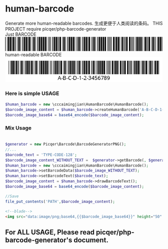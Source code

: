 # human-barcode
Generate more human-readable barcodes. 生成更便于人类阅读的条码。
THIS PROJECT require picqer/php-barcode-generator  
Just BARCODE
![just-barcode.png](demo%2Fjust-barcode.png)
human-readable BARCODE
![human-barcode.png](demo%2Fhuman-barcode.png)

### Here is simple USAGE
```php
$human_barcode = new \cccaimingjian\HumanBarcode\HumanBarcode();
$barcode_image_content = $human_barcode->createHumanBarcode('A-B-C-D-1-2-3456789');
$barcode_image_base64 = base64_encode($barcode_image_content);
```

### Mix Usage
```php

$generator = new Picqer\Barcode\BarcodeGeneratorPNG();
//...
$barcode_text = 'TYPE-CODE-128';
$barcode_image_content_WITHOUT_TEXT =  $generator->getBarcode(, $generator::TYPE_CODE_128);
$human_barcode = new \cccaimingjian\HumanBarcode\HumanBarcode();
$human_barcode->setBarcodeData($barcode_image_WITHOUT_TEXT);
$human_barcode->setBarcodeText($barcode_text);
$barcode_image_content = $human_barcode->drawBarcodeText();
$barcode_image_base64 = base64_encode($barcode_image_content);
```
```php
//Save
file_put_contents('PATH',$barcode_image_content);
```
```html
<!--blade-->
<img src="data:image/png;base64,{{$barcode_image_base64}}" height="50" alt="">
```

## For ALL USAGE, Please read picqer/php-barcode-generator's document.
